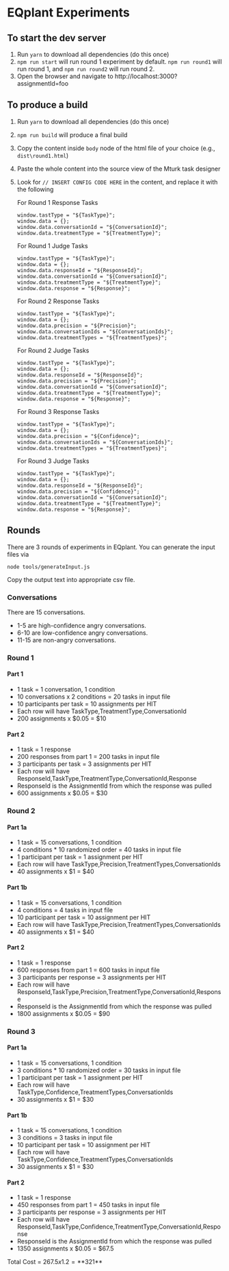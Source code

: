 # EQplant Experiments

## To start the dev server

1. Run `yarn` to download all dependencies (do this once)
2. `npm run start` will run round 1 experiment by default. `npm run round1` will run round 1, and `npm run round2` will run round 2.
3. Open the browser and navigate to http://localhost:3000?assignmentId=foo

## To produce a build

1. Run `yarn` to download all dependencies (do this once)
2. `npm run build` will produce a final build
3. Copy the content inside `body` node of the html file of your choice (e.g., `dist\round1.html`)
4. Paste the whole content into the source view of the Mturk task designer
5. Look for `// INSERT CONFIG CODE HERE` in the content, and replace it with the following

    For Round 1 Response Tasks

    ```
    window.tastType = "${TaskType}";
    window.data = {};
    window.data.conversationId = "${ConversationId}";
    window.data.treatmentType = "${TreatmentType}";
    ```

    For Round 1 Judge Tasks

    ```
    window.tastType = "${TaskType}";
    window.data = {};
    window.data.responseId = "${ResponseId}";
    window.data.conversationId = "${ConversationId}";
    window.data.treatmentType = "${TreatmentType}";
    window.data.response = "${Response}";
    ```

    For Round 2 Response Tasks

    ```
    window.tastType = "${TaskType}";
    window.data = {};
    window.data.precision = "${Precision}";
    window.data.conversationIds = "${ConversationIds}";
    window.data.treatmentTypes = "${TreatmentTypes}";
    ```

    For Round 2 Judge Tasks

    ```
    window.tastType = "${TaskType}";
    window.data = {};
    window.data.responseId = "${ResponseId}";
    window.data.precision = "${Precision}";
    window.data.conversationId = "${ConversationId}";
    window.data.treatmentType = "${TreatmentType}";
    window.data.response = "${Response}";
    ```

    For Round 3 Response Tasks

    ```
    window.tastType = "${TaskType}";
    window.data = {};
    window.data.precision = "${Confidence}";
    window.data.conversationIds = "${ConversationIds}";
    window.data.treatmentTypes = "${TreatmentTypes}";
    ```

    For Round 3 Judge Tasks

    ```
    window.tastType = "${TaskType}";
    window.data = {};
    window.data.responseId = "${ResponseId}";
    window.data.precision = "${Confidence}";
    window.data.conversationId = "${ConversationId}";
    window.data.treatmentType = "${TreatmentType}";
    window.data.response = "${Response}";
    ```

## Rounds

There are 3 rounds of experiments in EQplant.
You can generate the input files via

```
node tools/generateInput.js
```

Copy the output text into appropriate csv file.

### Conversations

There are 15 conversations.

* 1-5 are high-confidence angry conversations.
* 6-10 are low-confidence angry conversations.
* 11-15 are non-angry conversations.

### Round 1

#### Part 1

* 1 task = 1 conversation, 1 condition
* 10 conversations x 2 conditions = 20 tasks in input file
* 10 participants per task = 10 assignments per HIT
* Each row will have TaskType,TreatmentType,ConversationId
* 200 assignments x $0.05 = $10

#### Part 2

* 1 task = 1 response
* 200 responses from part 1 = 200 tasks in input file
* 3 participants per task = 3 assignments per HIT
* Each row will have ResponseId,TaskType,TreatmentType,ConversationId,Response
* ResponseId is the AssignmentId from which the response was pulled
* 600 assignments x $0.05 = $30

### Round 2

#### Part 1a

* 1 task = 15 conversations, 1 condition
* 4 conditions \* 10 randomized order = 40 tasks in input file
* 1 participant per task = 1 assignment per HIT
* Each row will have TaskType,Precision,TreatmentTypes,ConversationIds
* 40 assignments x $1 = $40

#### Part 1b

* 1 task = 15 conversations, 1 condition
* 4 conditions = 4 tasks in input file
* 10 participant per task = 10 assignment per HIT
* Each row will have TaskType,Precision,TreatmentTypes,ConversationIds
* 40 assignments x $1 = $40

#### Part 2

* 1 task = 1 response
* 600 responses from part 1 = 600 tasks in input file
* 3 participants per response = 3 assignments per HIT
* Each row will have ResponseId,TaskType,Precision,TreatmentType,ConversationId,Response
* ResponseId is the AssignmentId from which the response was pulled
* 1800 assignments x $0.05 = $90

### Round 3

#### Part 1a

* 1 task = 15 conversations, 1 condition
* 3 conditions \* 10 randomized order = 30 tasks in input file
* 1 participant per task = 1 assignment per HIT
* Each row will have TaskType,Confidence,TreatmentTypes,ConversationIds
* 30 assignments x $1 = $30

#### Part 1b

* 1 task = 15 conversations, 1 condition
* 3 conditions = 3 tasks in input file
* 10 participant per task = 10 assignment per HIT
* Each row will have TaskType,Confidence,TreatmentTypes,ConversationIds
* 30 assignments x $1 = $30

#### Part 2

* 1 task = 1 response
* 450 responses from part 1 = 450 tasks in input file
* 3 participants per response = 3 assignments per HIT
* Each row will have ResponseId,TaskType,Confidence,TreatmentType,ConversationId,Response
* ResponseId is the AssignmentId from which the response was pulled
* 1350 assignments x $0.05 = $67.5

Total Cost = $267.5 x 1.2 = **$321**
